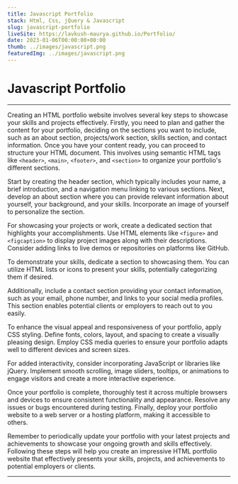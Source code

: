 ```yaml
---
title: Javascript Portfolio
stack: Html, Css, jQuery & Javascript
slug: javascript-portfolio
liveSite: https://lavkush-maurya.github.io/Portfolio/
date: 2023-01-06T00:00:00+00:00
thumb: ../images/javascript.png
featuredImg: ../images/javascript.png
---
```


# Javascript Portfolio

---

Creating an HTML portfolio website involves several key steps to showcase your skills and projects effectively. Firstly, you need to plan and gather the content for your portfolio, deciding on the sections you want to include, such as an about section, projects/work section, skills section, and contact information. Once you have your content ready, you can proceed to structure your HTML document. This involves using semantic HTML tags like `<header>`, `<main>`, `<footer>`, and `<section>` to organize your portfolio's different sections.

Start by creating the header section, which typically includes your name, a brief introduction, and a navigation menu linking to various sections. Next, develop an about section where you can provide relevant information about yourself, your background, and your skills. Incorporate an image of yourself to personalize the section.

For showcasing your projects or work, create a dedicated section that highlights your accomplishments. Use HTML elements like `<figure>` and `<figcaption>` to display project images along with their descriptions. Consider adding links to live demos or repositories on platforms like GitHub.

To demonstrate your skills, dedicate a section to showcasing them. You can utilize HTML lists or icons to present your skills, potentially categorizing them if desired.

Additionally, include a contact section providing your contact information, such as your email, phone number, and links to your social media profiles. This section enables potential clients or employers to reach out to you easily.

To enhance the visual appeal and responsiveness of your portfolio, apply CSS styling. Define fonts, colors, layout, and spacing to create a visually pleasing design. Employ CSS media queries to ensure your portfolio adapts well to different devices and screen sizes.

For added interactivity, consider incorporating JavaScript or libraries like jQuery. Implement smooth scrolling, image sliders, tooltips, or animations to engage visitors and create a more interactive experience.

Once your portfolio is complete, thoroughly test it across multiple browsers and devices to ensure consistent functionality and appearance. Resolve any issues or bugs encountered during testing. Finally, deploy your portfolio website to a web server or a hosting platform, making it accessible to others.

Remember to periodically update your portfolio with your latest projects and achievements to showcase your ongoing growth and skills effectively. Following these steps will help you create an impressive HTML portfolio website that effectively presents your skills, projects, and achievements to potential employers or clients.

---
